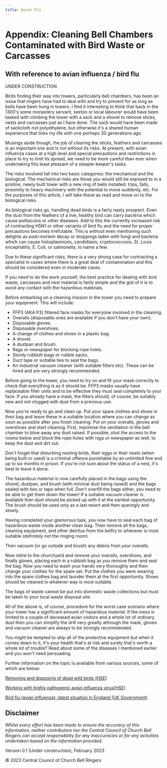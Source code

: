 ```yaml
---
title: Avian Flu
---
```


# Appendix: Cleaning Bell Chambers Contaminated with Bird Waste or Carcasses

## With reference to avian influenza / bird flu

UNDER CONSTRUCTION

Birds finding their way into towers, particularly bell chambers, has been an issue that ringers have had to deal with and try to prevent for as long as bells have been hung in towers. I find it interesting to think that back in the 1300's some monastery servant, sexton or local labourer would have been tasked with climbing the tower with a sack and a shovel to remove sticks, nests and carcasses just as I have done. The sack would have been made of sackcloth not polyethylene, but otherwise it's a shared human experience that links my life with one perhaps 30 generations ago.

Musings aside though, the job of clearing the sticks, feathers and carcasses is an important one and is not without its risks. At present, with avian influenza cases at a high level and special precautions and restrictions in place to try to limit its spread, we need to be more careful than ever when undertaking this least pleasant of a steeple-keeper's tasks.

The risks involved fall into two basic categories: the mechanical and the biological. The mechanical risks are those you would still be exposed to in a pristine, newly built tower with a new ring of bells installed; trips, falls, proximity to heavy machinery with the potential to move suddenly, etc. For the purposes of this article, I will take these as read and move on to the biological risks.

As biological risks go, handling dead birds is a fairly nasty prospect. Even the dust from the feathers of a live, healthy bird can carry bacteria which cause psittacosis or other diseases. Add to this the currently increased risk of contracting H5N1 or other variants of bird flu and the need for proper precautions becomes irrefutable. This is without even mentioning such delights as post-mortem decay or droppings laden with fungi and bacteria which can cause histoplasmosis, candidiasis, cryptococcosis, St. Louis encephalitis, E. Coli, or salmonella, to name a few.

Due to these significant risks, there is a very strong case for contracting a specialist in cases where there is a great deal of contamination and this should be considered even in moderate cases.

If you need to do the work yourself, the best practice for dealing with bird waste, carcasses and nest material is fairly simple and the gist of it is to avoid any contact with the hazardous materials.

Before embarking on a cleaning mission in the tower you need to prepare your equipment. This will include:

 - FFP3 (AKA P3) filtered face masks for everyone involved in the cleaning.
 - Overalls (disposable ones are available if you don't have your own).
 - Disposable gloves.
 - Disposable overshoes.
 - A change of clothes and shoes in a plastic bag.
 - A shovel.
 - A dustpan and brush.
 - Rags or newspaper for blocking rope holes.
 - Sturdy rubbish bags or rubble sacks.
 - Duct tape or suitable ties to seal the bags.
 - An industrial vacuum cleaner (with suitable filters etc). These can be hired and are very strongly recommended.

Before going to the tower, you need to try on and fit your mask correctly to check that everything is as it should be. FFP3 masks usually have replaceable filter units and to be effective they must seal completely to your face. If you already have a mask, the filters should, of course, be suitably new and not clogged with dust from a previous use.

Now you're ready to go and clean up. Put your spare clothes and shoes in their bag and leave these in a suitable location where you can change as soon as possible after you finish cleaning. Put on your overalls, gloves and overshoes and start cleaning. First, maximise the ventilation in the bell chamber to blow away any dust raised. If possible, shut the access to the rooms below and block the rope holes with rags or newspaper as well, to keep the dust and dirt out.

Don't forget that disturbing nesting birds, their eggs or their nests (when being built or used) is a criminal offence punishable by an unlimited fine and up to six months in prison. If you're not sure about the status of a nest, it's best to leave it alone.

The hazardous material is now carefully placed in the bags using the shovel, dustpan, and brush (with minimal dust being raised) and the bags sealed with ties or tape when full. Don't overfill the bags either, you need to be able to get them down the tower! If a suitable vacuum cleaner is available then dust should be picked up with it at the earliest opportunity. The brush should be used only as a last resort and then sparingly and slowly.

Having completed your glamorous task, you now have to seal each bag of hazardous waste inside another clean bag. Then remove all the bags, cleaning equipment, and other detritus from the belfry to wherever is most suitable (definitely not the ringing room).

Then vacuum (or go outside and brush) any debris from your overalls.

Now retire to the churchyard and remove your overalls, overshoes, and finally gloves, placing each in a rubbish bag as you remove them and seal the bag. Now you need to wash your hands very thoroughly and then change your clothes for the spare set. Put the clothes you were wearing into the spare clothes bag and launder them at the first opportunity. Shoes should be cleaned in whatever way is most suitable.

The bags of waste cannot be put into domestic waste collections but must be taken to your local waste disposal site.

All of the above is, of course, procedure for the worst case scenario where your tower has a significant amount of hazardous material. If the mess is limited to a couple of deceased avian visitors and a whole lot of ordinary dust then you can simplify the drill very greatly although the mask, gloves and vacuum cleaner are always to be strongly recommended.

You might be tempted to skip all of the protective equipment but when it comes down to it, it's your health that's at risk and surely that's worth a whole lot of trouble? Read about some of the diseases I mentioned earlier and you won't need persuading.

Further information on the topic is available from various sources, some of which are below:

[Removing and disposing of dead wild birds (HSE)](https://www.gov.uk/guidance/removing-and-disposing-of-dead-wild-birds)

[Working with highly pathogenic avian influenza virus(HSE)](https://www.hse.gov.uk/biosafety/diseases/avianflu.htm)

[Bird flu (avian influenza): latest situation in England (UK Government)](https://www.gov.uk/government/news/bird-flu-avian-influenza-latest-situation-in-england)

## Disclaimer
 
*Whilst every effort has been made to ensure the accuracy of this information, neither contributors nor the Central Council of Church Bell Ringers can accept responsibility for any inaccuracies or for any activities undertaken based on the information provided.*

Version 0.1 (Under construction), February 2023

© 2023 Central Council of Church Bell Ringers
